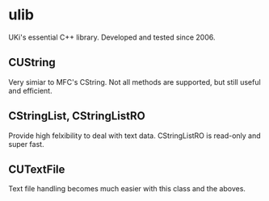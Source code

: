 ulib
====

UKi's essential C++ library.  Developed and tested since 2006.

CUString
----
Very simiar to MFC's CString. Not all methods are supported, but still useful and efficient.


CStringList, CStringListRO
---
Provide high felxibility to deal with text data. CStringListRO is read-only and super fast.


CUTextFile
----
Text file handling becomes much easier with this class and the aboves.


